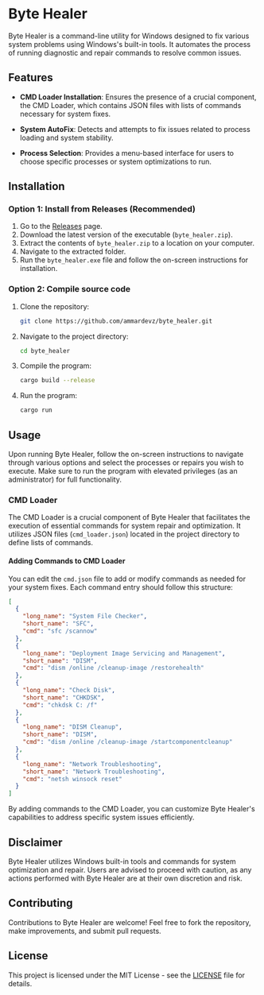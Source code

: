 # Byte Healer

Byte Healer is a command-line utility for Windows designed to fix various system problems using Windows's built-in tools. It automates the process of running diagnostic and repair commands to resolve common issues.

## Features

- **CMD Loader Installation**: Ensures the presence of a crucial component, the CMD Loader, which contains JSON files with lists of commands necessary for system fixes.

- **System AutoFix**: Detects and attempts to fix issues related to process loading and system stability.

- **Process Selection**: Provides a menu-based interface for users to choose specific processes or system optimizations to run.

## Installation

### Option 1: Install from Releases (Recommended)

1. Go to the [Releases](https://github.com/ammardevz/byte_healer/releases) page.
2. Download the latest version of the executable (`byte_healer.zip`).
3. Extract the contents of `byte_healer.zip` to a location on your computer.
4. Navigate to the extracted folder.
5. Run the `byte_healer.exe` file and follow the on-screen instructions for installation.

### Option 2: Compile source code

1. Clone the repository:
   ```bash
   git clone https://github.com/ammardevz/byte_healer.git
   ```
2. Navigate to the project directory:
   ```bash
   cd byte_healer
   ```
3. Compile the program:
   ```bash
   cargo build --release
   ```
4. Run the program:
   ```bash
   cargo run
   ```

## Usage

Upon running Byte Healer, follow the on-screen instructions to navigate through various options and select the processes or repairs you wish to execute. Make sure to run the program with elevated privileges (as an administrator) for full functionality.

### CMD Loader

The CMD Loader is a crucial component of Byte Healer that facilitates the execution of essential commands for system repair and optimization. It utilizes JSON files (`cmd_loader.json`) located in the project directory to define lists of commands.

#### Adding Commands to CMD Loader

You can edit the `cmd.json` file to add or modify commands as needed for your system fixes. Each command entry should follow this structure:

```json
[
  {
    "long_name": "System File Checker",
    "short_name": "SFC",
    "cmd": "sfc /scannow"
  },
  {
    "long_name": "Deployment Image Servicing and Management",
    "short_name": "DISM",
    "cmd": "dism /online /cleanup-image /restorehealth"
  },
  {
    "long_name": "Check Disk",
    "short_name": "CHKDSK",
    "cmd": "chkdsk C: /f"
  },
  {
    "long_name": "DISM Cleanup",
    "short_name": "DISM",
    "cmd": "dism /online /cleanup-image /startcomponentcleanup"
  },
  {
    "long_name": "Network Troubleshooting",
    "short_name": "Network Troubleshooting",
    "cmd": "netsh winsock reset"
  }
]
```

By adding commands to the CMD Loader, you can customize Byte Healer's capabilities to address specific system issues efficiently.

## Disclaimer

Byte Healer utilizes Windows built-in tools and commands for system optimization and repair. Users are advised to proceed with caution, as any actions performed with Byte Healer are at their own discretion and risk.

## Contributing

Contributions to Byte Healer are welcome! Feel free to fork the repository, make improvements, and submit pull requests.

## License

This project is licensed under the MIT License - see the [LICENSE](LICENSE) file for details.
